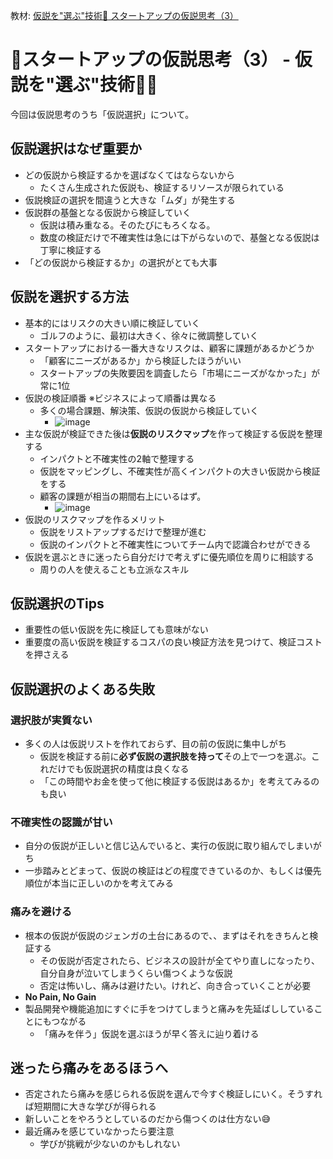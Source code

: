 教材: [仮説を"選ぶ"技術:gift: スタートアップの仮説思考（3）](https://speakerdeck.com/tumada/jia-shuo-wo-xuan-bu-ji-shu-sutatoatupufalsejia-shuo-si-kao-3)

# :horse:スタートアップの仮説思考（3） - 仮説を"選ぶ"技術:gift::horse:
今回は仮説思考のうち「仮説選択」について。

## 仮説選択はなぜ重要か
- どの仮説から検証するかを選ばなくてはならないから
  - たくさん生成された仮説も、検証するリソースが限られている
- 仮説検証の選択を間違うと大きな「ムダ」が発生する
- 仮説群の基盤となる仮説から検証していく
  - 仮説は積み重なる。そのたびにもろくなる。
  - 数度の検証だけで不確実性は急には下がらないので、基盤となる仮説は丁寧に検証する
- 「どの仮説から検証するか」の選択がとても大事

## 仮説を選択する方法
- 基本的にはリスクの大きい順に検証していく
  - ゴルフのように、最初は大きく、徐々に微調整していく
- スタートアップにおける一番大きなリスクは、顧客に課題があるかどうか
  - 「顧客にニーズがあるか」から検証したほうがいい
  - スタートアップの失敗要因を調査したら「市場にニーズがなかった」が常に1位
- 仮説の検証順番 ※ビジネスによって順番は異なる
  - 多くの場合課題、解決策、仮説の仮説から検証していく
    - ![image](https://user-images.githubusercontent.com/64070351/147821457-67170131-a2b0-4caf-a68d-6fbf200289cb.png)
- 主な仮説が検証できた後は**仮説のリスクマップ**を作って検証する仮説を整理する
  - インパクトと不確実性の2軸で整理する
  - 仮説をマッピングし、不確実性が高くインパクトの大きい仮説から検証をする
  - 顧客の課題が相当の期間右上にいるはず。
    - ![image](https://user-images.githubusercontent.com/64070351/147820345-596f4eed-87b8-4319-b26a-3751dffdb237.png)
- 仮説のリスクマップを作るメリット
  - 仮説をリストアップするだけで整理が進む
  - 仮説のインパクトと不確実性についてチーム内で認識合わせができる
- 仮説を選ぶときに迷ったら自分だけで考えずに優先順位を周りに相談する
  - 周りの人を使えることも立派なスキル

## 仮説選択のTips
- 重要性の低い仮説を先に検証しても意味がない
- 重要度の高い仮説を検証するコスパの良い検証方法を見つけて、検証コストを押さえる

## 仮説選択のよくある失敗
### 選択肢が実質ない
- 多くの人は仮説リストを作れておらず、目の前の仮説に集中しがち
  - 仮説を検証する前に**必ず仮説の選択肢を持って**その上で一つを選ぶ。これだけでも仮説選択の精度は良くなる
  - 「この時間やお金を使って他に検証する仮説はあるか」を考えてみるのも良い

### 不確実性の認識が甘い
- 自分の仮説が正しいと信じ込んでいると、実行の仮説に取り組んでしまいがち
- 一歩踏みとどまって、仮説の検証はどの程度できているのか、もしくは優先順位が本当に正しいのかを考えてみる

### 痛みを避ける
- 根本の仮説が仮説のジェンガの土台にあるので、、まずはそれをきちんと検証する
  - その仮説が否定されたら、ビジネスの設計が全てやり直しになったり、自分自身が泣いてしまうくらい傷つくような仮説
  - 否定は怖いし、痛みは避けたい。けれど、向き合っていくことが必要
- **No Pain, No Gain**
- 製品開発や機能追加にすぐに手をつけてしまうと痛みを先延ばししていることにもつながる
  - 「痛みを伴う」仮説を選ぶほうが早く答えに辿り着ける

## 迷ったら痛みをあるほうへ
- 否定されたら痛みを感じられる仮説を選んで今すぐ検証しにいく。そうすれば短期間に大きな学びが得られる
- 新しいことをやろうとしているのだから傷つくのは仕方ない:sweat_smile:
- 最近痛みを感じていなかったら要注意
  - 学びが挑戦が少ないのかもしれない

